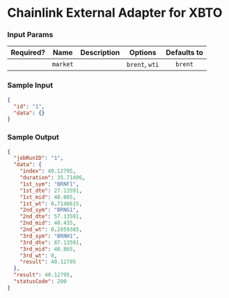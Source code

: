 # Chainlink External Adapter for XBTO

### Input Params

| Required? |   Name   | Description |    Options     | Defaults to |
| :-------: | :------: | :---------: | :------------: | :---------: |
|           | `market` |             | `brent`, `wti` |   `brent`   |

### Sample Input

```json
{
  "id": "1",
  "data": {}
}
```

### Sample Output

```json
{
  "jobRunID": "1",
  "data": {
    "index": 40.12795,
    "duration": 35.71406,
    "1st_sym": "BRNF1",
    "1st_dte": 27.13591,
    "1st_mid": 40.005,
    "1st_wt": 0.7140615,
    "2nd_sym": "BRNG1",
    "2nd_dte": 57.13591,
    "2nd_mid": 40.435,
    "2nd_wt": 0.2859385,
    "3rd_sym": "BRNH1",
    "3rd_dte": 87.13591,
    "3rd_mid": 40.865,
    "3rd_wt": 0,
    "result": 40.12795
  },
  "result": 40.12795,
  "statusCode": 200
}
```
